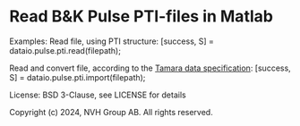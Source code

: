# Read B&amp;K Pulse PTI-files in Matlab

Examples:
Read file, using PTI structure:
[success, S] = dataio.pulse.pti.read(filepath);

Read and convert file, according to the [Tamara data specification](https://www.tamara.app/tamaraFileSpecification.pdf):
[success, S] = dataio.pulse.pti.import(filepath);


License:
BSD 3-Clause, see LICENSE for details

Copyright (c) 2024, NVH Group AB. All rights reserved.